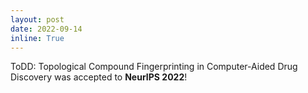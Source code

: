 ```yaml
---
layout: post
date: 2022-09-14
inline: True
---
```


ToDD: Topological Compound Fingerprinting in Computer-Aided Drug Discovery was accepted to **NeurIPS 2022**!
